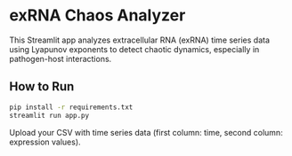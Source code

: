 
# exRNA Chaos Analyzer

This Streamlit app analyzes extracellular RNA (exRNA) time series data using Lyapunov exponents to detect chaotic dynamics, especially in pathogen-host interactions.

## How to Run

```bash
pip install -r requirements.txt
streamlit run app.py
```

Upload your CSV with time series data (first column: time, second column: expression values).
